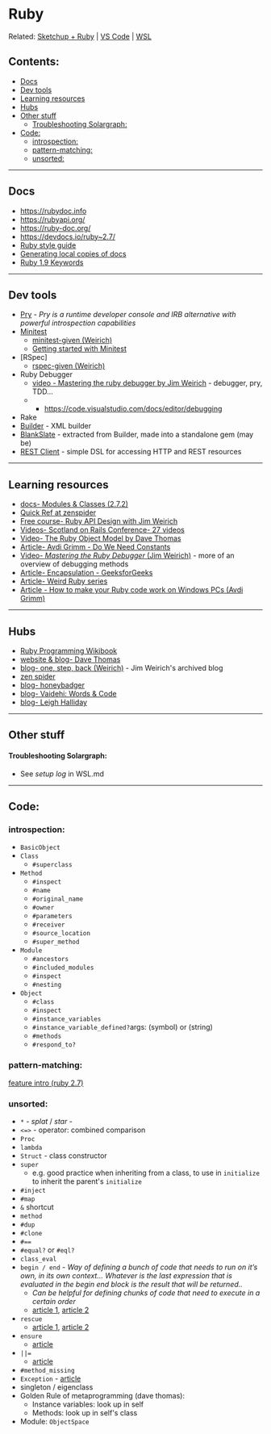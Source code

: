 # Ruby

Related: [Sketchup + Ruby](sketchup_ruby.md) | [VS Code](vscode.md) | [WSL](wsl.md) 

## Contents: <!-- omit in toc -->

+ [Docs](#docs)
+ [Dev tools](#dev-tools)
+ [Learning resources](#learning-resources)
+ [Hubs](#hubs)
+ [Other stuff](#other-stuff)
  + [Troubleshooting Solargraph:](#troubleshooting-solargraph)
+ [Code:](#code)
  + [introspection:](#introspection)
  + [pattern-matching:](#pattern-matching)
  + [unsorted:](#unsorted)

----------------------
## Docs

- https://rubydoc.info
- https://rubyapi.org/
- https://ruby-doc.org/
- https://devdocs.io/ruby~2.7/
- [Ruby style guide]
- [Generating local copies of docs](https://gnuu.org/2010/10/13/local-copies-of-documentation/)
- [Ruby 1.9 Keywords](https://ruby-doc.com/docs/keywords/1.9/)

----------------------

## Dev tools

- [Pry](https://github.com/pry/pry) - *Pry is a runtime developer console and IRB alternative with powerful introspection capabilities*
- [Minitest](https://github.com/seattlerb/minitest)
  - [minitest-given (Weirich)](https://github.com/jimweirich/rspec-given)
  - [Getting started with Minitest](https://semaphoreci.com/community/tutorials/getting-started-with-minitest)
- [RSpec]
  - [rspec-given (Weirich)](https://github.com/jimweirich/rspec-given)
- Ruby Debugger
  - [video - Mastering the ruby debugger by Jim Weirich](https://www.youtube.com/watch?v=GwgF8GcynV0) - debugger, pry, TDD...
  - - https://code.visualstudio.com/docs/editor/debugging
- Rake
- [Builder](https://github.com/jimweirich/builder) - XML builder
- [BlankSlate](https://github.com/masover/blankslate) - extracted from Builder, made into a standalone gem (may be)
- [REST Client](https://github.com/rest-client/rest-client) - simple DSL for accessing HTTP and REST resources

----------------------
## Learning resources

- [docs- Modules & Classes (2.7.2)](https://ruby-doc.org/core-2.7.2/doc/syntax/modules_and_classes_rdoc.html)
- [Quick Ref at zenspider](https://www.zenspider.com/ruby/quickref.html)
- [Free course- Ruby API Design with Jim Weirich](https://www.pluralsight.com/courses/play-by-play-jim-weirich)
- [Videos- Scotland on Rails Conference- 27 videos](http://www.rubyinside.com/scotland-on-rails-presentations-now-online-27-awesome-videos-1799.html)
- [Video- The Ruby Object Model by Dave Thomas](https://youtu.be/X2sgQ38UDVY)
- [Article- Avdi Grimm - Do We Need Constants](https://avdi.codes/do-we-need-constants/)
- [Video- *Mastering the Ruby Debugger* (Jim Weirich)](https://www.youtube.com/watch?v=GwgF8GcynV0) - more of an overview of debugging methods
- [Article- Encapsulation - GeeksforGeeks](https://www.geeksforgeeks.org/ruby-encapsulation/)
- [Article- Weird Ruby series](https://blog.newrelic.com/engineering/weird-ruby-begin-end/)
- [Article - How to make your Ruby code work on Windows PCs (Avdi Grimm)](https://www.rubytapas.com/2016/12/14/ruby-code-on-windows/)


----------------------
## Hubs

- [Ruby Programming Wikibook](https://en.wikibooks.org/wiki/Ruby_Programming)
- [website & blog- Dave Thomas](https://pragdave.me/)
- [blog- one, step, back (Weirich)](https://onestepback.org/index.html) - Jim Weirich's archived blog
- [zen spider](https://www.zenspider.com/)
- [blog- honeybadger](https://www.honeybadger.io/blog/tags/ruby/)
- [blog- Vaidehi: Words & Code](http://vaidehijoshi.github.io/)
- [blog- Leigh Halliday](https://www.leighhalliday.com/)

----------------------

## Other stuff

#### Troubleshooting Solargraph:
- See *setup log* in WSL.md

----------------------
## Code:

### introspection:
- `BasicObject`
- `Class`
  - `#superclass`
- `Method`
  - `#inspect`
  - `#name`
  - `#original_name`
  - `#owner`
  - `#parameters`
  - `#receiver`
  - `#source_location`
  - `#super_method`
- `Module`
  - `#ancestors`
  - `#included_modules`
  - `#inspect`
  - `#nesting`
- `Object`
  - `#class`
  - `#inspect`
  - `#instance_variables`
  - `#instance_variable_defined?`args: (symbol) or (string)
  - `#methods`
  - `#respond_to?`

### pattern-matching:
[feature intro (ruby 2.7)](https://speakerdeck.com/k_tsj/pattern-matching-new-feature-in-ruby-2-dot-7)

### unsorted:
- `*` - *splat* / *star* - 
- `<=>` - operator: combined comparison
- `Proc`
- `lambda`
- `Struct` - class constructor
- `super` 
  - e.g. good practice when inheriting from a class, to use in `initialize` to inherit the parent's `initialize`
- `#inject`
- `#map`
- `&` shortcut
- `method`
- `#dup`
- `#clone`
- `#==`
- `#equal?` or `#eql?`
- `class_eval`
- `begin / end` - *Way of defining a bunch of code that needs to run on it’s own, in its own context... Whatever is the last expression that is evaluated in the begin end block is the result that will be returned..*
  - *Can be helpful for defining chunks of code that need to execute in a certain order* 
  - [article 1](http://vaidehijoshi.github.io/blog/2015/08/25/unlocking-ruby-keywords-begin-end-ensure-rescue/), [article 2](https://blog.newrelic.com/engineering/weird-ruby-begin-end/)
- `rescue`
  - [article 1](http://vaidehijoshi.github.io/blog/2015/08/25/unlocking-ruby-keywords-begin-end-ensure-rescue/), [article 2](https://blog.newrelic.com/engineering/weird-ruby-2-rescue-interrupt-ensure/)
- `ensure`
  - [article](http://vaidehijoshi.github.io/blog/2015/08/25/unlocking-ruby-keywords-begin-end-ensure-rescue/)
- `||=`
  - [article](http://www.rubyinside.com/what-rubys-double-pipe-or-equals-really-does-5488.html)
- `#method_missing`
- `Exception` - [article](http://rubylearning.com/satishtalim/ruby_exceptions.html)
- singleton / eigenclass 
- Golden Rule of metaprogramming (dave thomas):
  - Instance variables: look up in self
  - Methods: look up in self's class
- Module: `ObjectSpace`

<!-- page links ----------->

[Ruby style guide]:https://github.com/github/rubocop-github
[Pry]: https://github.com/pry/pry